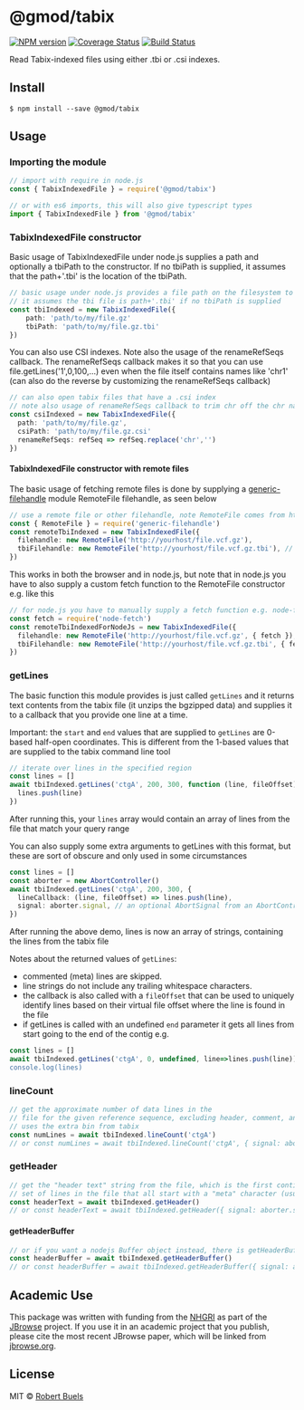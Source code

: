 # @gmod/tabix

[![NPM version](https://img.shields.io/npm/v/@gmod/tabix.svg?style=flat-square)](https://npmjs.org/package/@gmod/tabix)
[![Coverage Status](https://img.shields.io/codecov/c/github/GMOD/tabix-js/master.svg?style=flat-square)](https://codecov.io/gh/GMOD/tabix-js/branch/master)
[![Build Status](https://img.shields.io/github/actions/workflow/status/GMOD/tabix-js/push.yml?branch=master)](https://github.com/GMOD/tabix-js/actions)

Read Tabix-indexed files using either .tbi or .csi indexes.

## Install

    $ npm install --save @gmod/tabix

## Usage

### Importing the module

```typescript
// import with require in node.js
const { TabixIndexedFile } = require('@gmod/tabix')

// or with es6 imports, this will also give typescript types
import { TabixIndexedFile } from '@gmod/tabix'
```

### TabixIndexedFile constructor

Basic usage of TabixIndexedFile under node.js supplies a path and optionally a
tbiPath to the constructor. If no tbiPath is supplied, it assumes that the
path+'.tbi' is the location of the tbiPath.

```typescript
// basic usage under node.js provides a file path on the filesystem to bgzipped file
// it assumes the tbi file is path+'.tbi' if no tbiPath is supplied
const tbiIndexed = new TabixIndexedFile({
    path: 'path/to/my/file.gz'
    tbiPath: 'path/to/my/file.gz.tbi'
})

```

You can also use CSI indexes. Note also the usage of the renameRefSeqs callback.
The renameRefSeqs callback makes it so that you can use
file.getLines('1',0,100,...) even when the file itself contains names like
'chr1' (can also do the reverse by customizing the renameRefSeqs callback)

```typescript
// can also open tabix files that have a .csi index
// note also usage of renameRefSeqs callback to trim chr off the chr names
const csiIndexed = new TabixIndexedFile({
  path: 'path/to/my/file.gz',
  csiPath: 'path/to/my/file.gz.csi'
  renameRefSeqs: refSeq => refSeq.replace('chr','')
})
```

#### TabixIndexedFile constructor with remote files

The basic usage of fetching remote files is done by supplying a
[generic-filehandle](https://github.com/GMOD/generic-filehandle) module
RemoteFile filehandle, as seen below

```typescript
// use a remote file or other filehandle, note RemoteFile comes from https://github.com/GMOD/generic-filehandle
const { RemoteFile } = require('generic-filehandle')
const remoteTbiIndexed = new TabixIndexedFile({
  filehandle: new RemoteFile('http://yourhost/file.vcf.gz'),
  tbiFilehandle: new RemoteFile('http://yourhost/file.vcf.gz.tbi'), // can also be csiFilehandle
})
```

This works in both the browser and in node.js, but note that in node.js you have
to also supply a custom fetch function to the RemoteFile constructor e.g. like
this

```typescript
// for node.js you have to manually supply a fetch function e.g. node-fetch to RemoteFile
const fetch = require('node-fetch')
const remoteTbiIndexedForNodeJs = new TabixIndexedFile({
  filehandle: new RemoteFile('http://yourhost/file.vcf.gz', { fetch }),
  tbiFilehandle: new RemoteFile('http://yourhost/file.vcf.gz.tbi', { fetch }), // can also be csiFilehandle
})
```

### getLines

The basic function this module provides is just called `getLines` and it returns
text contents from the tabix file (it unzips the bgzipped data) and supplies it
to a callback that you provide one line at a time.

Important: the `start` and `end` values that are supplied to `getLines` are
0-based half-open coordinates. This is different from the 1-based values that
are supplied to the tabix command line tool

```typescript
// iterate over lines in the specified region
const lines = []
await tbiIndexed.getLines('ctgA', 200, 300, function (line, fileOffset) {
  lines.push(line)
})
```

After running this, your `lines` array would contain an array of lines from the
file that match your query range

You can also supply some extra arguments to getLines with this format, but these
are sort of obscure and only used in some circumstances

```typescript
const lines = []
const aborter = new AbortController()
await tbiIndexed.getLines('ctgA', 200, 300, {
  lineCallback: (line, fileOffset) => lines.push(line),
  signal: aborter.signal, // an optional AbortSignal from an AbortController
})
```

After running the above demo, lines is now an array of strings, containing the
lines from the tabix file

Notes about the returned values of `getLines`:

- commented (meta) lines are skipped.
- line strings do not include any trailing whitespace characters.
- the callback is also called with a `fileOffset` that can be used to uniquely
  identify lines based on their virtual file offset where the line is found in
  the file
- if getLines is called with an undefined `end` parameter it gets all lines from
  start going to the end of the contig e.g.

```typescript
const lines = []
await tbiIndexed.getLines('ctgA', 0, undefined, line=>lines.push(line))`
console.log(lines)
```

### lineCount

```typescript
// get the approximate number of data lines in the
// file for the given reference sequence, excluding header, comment, and whitespace lines
// uses the extra bin from tabix
const numLines = await tbiIndexed.lineCount('ctgA')
// or const numLines = await tbiIndexed.lineCount('ctgA', { signal: aborter.signal })
```

### getHeader

```typescript
// get the "header text" string from the file, which is the first contiguous
// set of lines in the file that all start with a "meta" character (usually #)
const headerText = await tbiIndexed.getHeader()
// or const headerText = await tbiIndexed.getHeader({ signal: aborter.signal })
```

#### getHeaderBuffer

```typescript
// or if you want a nodejs Buffer object instead, there is getHeaderBuffer()
const headerBuffer = await tbiIndexed.getHeaderBuffer()
// or const headerBuffer = await tbiIndexed.getHeaderBuffer({ signal: aborter.signal })
```

## Academic Use

This package was written with funding from the [NHGRI](http://genome.gov) as
part of the [JBrowse](http://jbrowse.org) project. If you use it in an academic
project that you publish, please cite the most recent JBrowse paper, which will
be linked from [jbrowse.org](http://jbrowse.org).

## License

MIT © [Robert Buels](https://github.com/rbuels)
